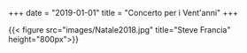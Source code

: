 +++
date = "2019-01-01"
title = "Concerto per i Vent'anni"
+++


{{< figure src="images/Natale2018.jpg" title="Steve Francia" height="800px">}}

